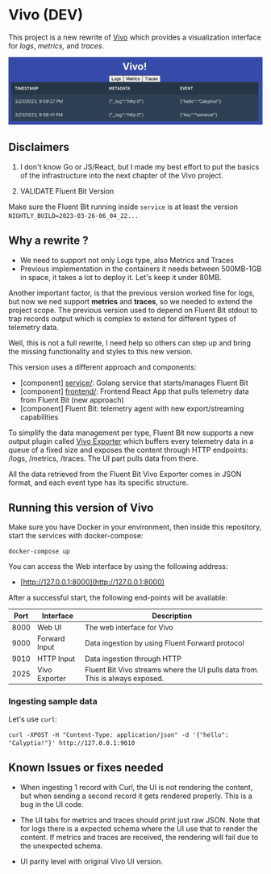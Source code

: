 # Vivo (DEV)

This project is a new rewrite of [Vivo](https://github.com/calyptia/vivo) which provides a visualization interface for _logs_, _metrics,_ and _traces_.

![](docs/hello_calyptia.png)

## Disclaimers

1. I don't know Go or JS/React, but I made my best effort to put the basics of the infrastructure into the next chapter of the Vivo project. 

2. VALIDATE Fluent Bit Version

Make sure the Fluent Bit running inside `service` is at least the version `NIGHTLY_BUILD=2023-03-26-06_04_22...`

## Why a rewrite ?

- We need to support not only Logs type, also Metrics and Traces
- Previous implementation in the containers it needs between 500MB-1GB in space, it takes a lot to deploy it. Let's keep it under 80MB.

Another important factor, is that the previous version worked fine for logs, but now we ned support __metrics__ and __traces__, so we needed to extend the project scope. The previous version used to depend on Fluent Bit stdout to trap records output which is complex to extend for different types of telemetry data.

Well, this is not a full rewrite, I need help so others can step up and bring the missing functionality and styles to this new version.

This version uses a different approach and components:

- [component] [service/](./service): Golang service that starts/manages Fluent Bit
- [component] [frontend/](./frontend): Frontend React App that pulls telemetry data from Fluent Bit (new approach)
- [component] Fluent Bit: telemetry agent with new export/streaming capabilities

To simplify the data management per type, Fluent Bit now supports a new output plugin called [Vivo Exporter](https://docs.fluentbit.io/manual/v/dev-2.1/pipeline/outputs/vivo-exporter) which buffers every telemetry data in a queue of a fixed size and exposes the content through HTTP endpoints: /logs, /metrics, /traces. The UI part pulls data from there.

All the data retrieved from the Fluent Bit Vivo Exporter comes in JSON format, and each event type has its specific structure.

## Running this version of Vivo

Make sure you have Docker in your environment, then inside this repository, start the services with docker-compose:

```
docker-compose up
```

You can access the Web interface by using the following address:

- [http://127.0.0.1:8000](http://127.0.0.1:8000)

After a successful start, the following end-points will be available:

| Port | Interface | Description |
| --- | --- | --- |
| 8000 | Web UI | The web interface for Vivo |
| 9000 | Forward Input | Data ingestion by using Fluent Forward protocol |
| 9010 | HTTP Input | Data ingestion through HTTP |
| 2025 | Vivo Exporter | Fluent Bit Vivo streams where the UI pulls data from. This is always exposed. |

### Ingesting sample data

Let's use `curl`:

```
curl -XPOST -H "Content-Type: application/json" -d '{"hello": "Calyptia!"}' http://127.0.0.1:9010
```

## Known Issues or fixes needed

- When ingesting 1 record with Curl, the UI is not rendering the content, but when sending a second record it gets rendered properly. This is a bug in the UI code.

- The UI tabs for metrics and traces should print just raw JSON. Note that for logs there is a expected schema where the UI use that to render the content. If metrics and traces are received, the rendering will fail due to the unexpected schema.

- UI parity level with original Vivo UI version.
